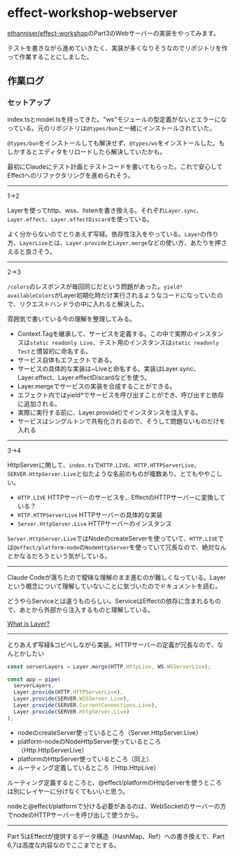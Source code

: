 # effect-workshop-webserver

[ethanniser/effect-workshop](https://github.com/ethanniser/effect-workshop/tree/main/src)のPart3のWebサーバーの実装をやってみます。

テストを書きながら進めていきたく、実装が多くなりそうなのでリポジトリを作って作業することにしました。

## 作業ログ

### セットアップ

index.tsとmodel.tsを持ってきた。"ws"モジュールの型定義がないとエラーになっている。元のリポジトリは`@types/bun`と一緒にインストールされていた。

`@types/bun`をインストールしても解決せず、`@types/ws`をインストールした。もしかするとエディタをリロードしたら解決していたかも。

最初にClaudeにテスト計画とテストコードを書いてもらった。これで安心してEffectへのリファクタリングを進められそう。

---

1→2

Layerを使ってhttp、wss、listenを書き換える。それぞれ`Layer.sync`、`Layer.effect`、`Layer.effectDiscard`を使っている。

よく分からないのでとりあえず写経。依存性注入をやっている。`Layer`の作り方、`LayerLive`とは、`Layer.provide`と`Layer.merge`などの使い方、あたりを押さえると良さそう。

---

2→3

`/colors`のレスポンスが毎回同じだという問題があった。`yield* availableColors`がLayer初期化時だけ実行されるようなコードになっていたので、リクエストハンドラの中に入れると解決した。

雰囲気で書いている今の理解を整理してみる。

- Context.Tagを継承して、サービスを定義する。この中で実際のインスタンスは`static readonly Live`、テスト用のインスタンスは`static readonly Test`と慣習的に命名する。
- サービス自体もエフェクトである。
- サービスの具体的な実装は~Liveと命名する。実装はLayer.sync、Layer.effect、Layer.effectDiscardなどを使う。
- Layer.mergeでサービスの実装を合成することができる。
- エフェクト内ではyield*でサービスを呼び出すことができ、呼び出すと依存に追加される。
- 実際に実行する前に、Layer.provide()でインスタンスを注入する。
- サービスはシングルトンで共有化されるので、そうして問題ないものだけを入れる

---

3→4

HttpServerに関して、`index.ts`で`HTTP.LIVE`、`HTTP.HTTPServerLive`、`SERVER.HttpServer.Live`と似たような名前のものが複数あり、とてもややこしい。

- `HTTP.LIVE` HTTPサーバーのサービスを、EffectのHTTPサーバーに変換している？
- `HTTP.HTTPServerLive` HTTPサーバーの具体的な実装
- `Server.HttpServer.Live` HTTPサーバーのインスタンス

`Server.HttpServer.Live`ではNodeのcreateServerを使っていて、`HTTP.LIVE`では`@effect/platform-node`の`NodeHttpServer`を使っていて冗長なので、絶対なんとかなるだろうという気がしている。

---

Claude Codeが落ちたので曖昧な理解のまま進むのが難しくなっている。Layerという概念について理解していないことに気づいたのでドキュメントを読む。

どうやらServiceとは違うものらしい。ServiceはEffectの依存に含まれるもので、あとから外部から注入するものと理解している。

[What is Layer?](./what-is-layer.md)

---

とりあえず写経&コピペしながら実装。HTTPサーバーの定義が冗長なので、なんとかしたい

```ts
const serverLayers = Layer.merge(HTTP.HttpLive, WS.WSServerLive);

const app = pipe(
  serverLayers,
  Layer.provide(HTTP.HTTPServerLive),
  Layer.provide(SERVER.WSSServer.Live),
  Layer.provide(SERVER.CurrentConnections.Live),
  Layer.provide(SERVER.HttpServer.Live)
);
```

- nodeのcreateServer使っているところ（Server.HttpServer.Live）
- platform-nodeのNodeHttpServer使っているところ（Http.HttpServerLive）
- platformのHttpServer使っているところ（同上）
- ルーティング定義しているところ（Http.HttpLive）

ルーティング定義するところと、@effect/platformのHttpServerを使うところは別にレイヤーに分けなくてもいいと思う。

nodeと@effect/platformで分ける必要があるのは、WebSocketのサーバーの方でnodeのHTTPサーバーを呼び出して使うから。

---

Part 5はEffectが提供するデータ構造（HashMap、Ref）への書き換えで、Part 6,7は高度な内容なのでここまでとする。
